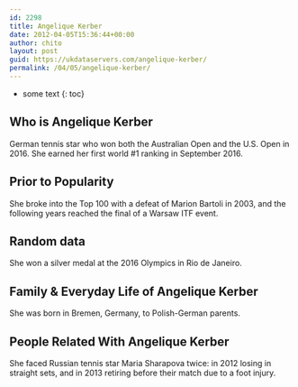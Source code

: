 ```yaml
---
id: 2298
title: Angelique Kerber
date: 2012-04-05T15:36:44+00:00
author: chito
layout: post
guid: https://ukdataservers.com/angelique-kerber/
permalink: /04/05/angelique-kerber/
---
```


* some text
{: toc}


## Who is  Angelique Kerber
                  
                  
                  
German tennis star who won both the Australian Open and the U.S. Open in 2016. She earned her first world #1 ranking in September 2016.
                  
                
                
                
## Prior to Popularity 
                  
                  
                  
She broke into the Top 100 with a defeat of Marion Bartoli in 2003, and the following years reached the final of a Warsaw ITF event.
                  
                
                
                
## Random data 
                  
                  
                  
She won a silver medal at the 2016 Olympics in Rio de Janeiro.
                  
                
                
                
## Family & Everyday Life of Angelique Kerber
                  
                  
                  
She was born in Bremen, Germany, to Polish-German parents.
                  
                
                
                
## People Related With  Angelique Kerber
                  
                  
                  
She faced Russian tennis star Maria Sharapova twice: in 2012 losing in straight sets, and in 2013 retiring before their match due to a foot injury.
                  
                
              
            
          
          
          
    
    
  
